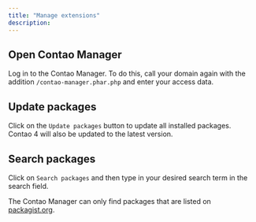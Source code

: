 ```yaml
---
title: "Manage extensions"
description: 
---
```


## Open Contao Manager

Log in to the Contao Manager. To do this, call your domain again with
the addition `/contao-manager.phar.php` and enter your access data.


## Update packages

Click on the `Update packages` button to update all installed packages.
Contao 4 will also be updated to the latest version.


## Search packages

Click on `Search packages` and then type in your desired search term in
the search field.

The Contao Manager can only find packages that are listed on [packagist.org][1].





[1]: https://packagist.org/